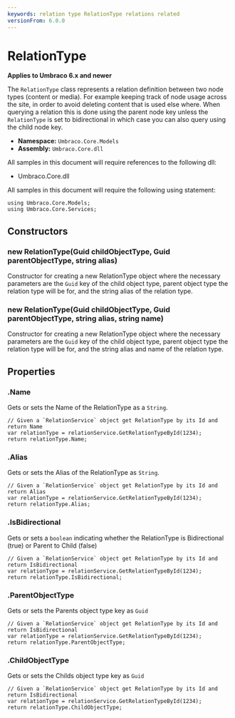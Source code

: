 ```yaml
---
keywords: relation type RelationType relations related
versionFrom: 6.0.0
---
```

# RelationType


**Applies to Umbraco 6.x and newer**

The `RelationType` class represents a relation definition between two node types (content or media). For example keeping track of node usage across the site, in order to avoid deleting content that is used else where. When querying a relation this is done using the parent node key unless the `RelationType` is set to bidirectional in which case you can also query using the child node key.

 * **Namespace:** `Umbraco.Core.Models` 
 * **Assembly:** `Umbraco.Core.dll`

All samples in this document will require references to the following dll:

* Umbraco.Core.dll

All samples in this document will require the following using statement:
	
	using Umbraco.Core.Models;
    using Umbraco.Core.Services;

## Constructors

### new RelationType(Guid childObjectType, Guid parentObjectType, string alias)
Constructor for creating a new RelationType object where the necessary parameters are the `Guid` key of the child object type, parent object type the relation type will be for, and the string alias of the relation type.

### new RelationType(Guid childObjectType, Guid parentObjectType, string alias, string name)
Constructor for creating a new RelationType object where the necessary parameters are the `Guid` key of the child object type, parent object type the relation type will be for, and the string alias and name of the relation type.

## Properties

### .Name
Gets or sets the Name of the RelationType as a `String`.

	// Given a `RelationService` object get RelationType by its Id and return Name
	var relationType = relationService.GetRelationTypeById(1234);
	return relationType.Name;

### .Alias
Gets or sets the Alias of the RelationType as `String`.

	// Given a `RelationService` object get RelationType by its Id and return Alias
	var relationType = relationService.GetRelationTypeById(1234);
	return relationType.Alias;
    
### .IsBidirectional
Gets or sets a `boolean` indicating whether the RelationType is Bidirectional (true) or Parent to Child (false)

	// Given a `RelationService` object get RelationType by its Id and return IsBidirectional
	var relationType = relationService.GetRelationTypeById(1234);
	return relationType.IsBidirectional;
    
 ### .ParentObjectType
  Gets or sets the Parents object type key as `Guid`
  
	// Given a `RelationService` object get RelationType by its Id and return IsBidirectional
	var relationType = relationService.GetRelationTypeById(1234);
	return relationType.ParentObjectType;
    
 ### .ChildObjectType
  Gets or sets the Childs object type key as `Guid`
  
	// Given a `RelationService` object get RelationType by its Id and return IsBidirectional
	var relationType = relationService.GetRelationTypeById(1234);
	return relationType.ChildObjectType;

